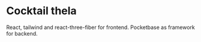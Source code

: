 # Cocktail thela

React, tailwind and react-three-fiber for frontend.
Pocketbase as framework for backend. 